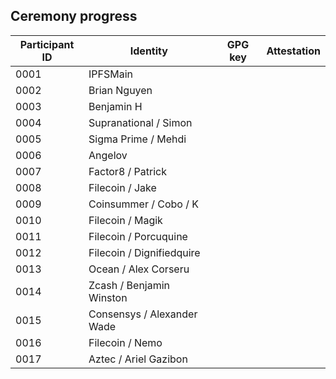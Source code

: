 ## Ceremony progress

| Participant ID | Identity | GPG key | Attestation |
|-|-|-|-|
| 0001 | IPFSMain | | |
| 0002 | Brian Nguyen | | |
| 0003 | Benjamin H | | |
| 0004 | Supranational / Simon | | |
| 0005 | Sigma Prime / Mehdi | | |
| 0006 | Angelov | | |
| 0007 | Factor8 / Patrick | | |
| 0008 | Filecoin / Jake | | |
| 0009 | Coinsummer / Cobo / K | | |
| 0010 | Filecoin / Magik | | |
| 0011 | Filecoin / Porcuquine | | |
| 0012 | Filecoin / Dignifiedquire | | |
| 0013 | Ocean / Alex Corseru | | |
| 0014 | Zcash / Benjamin Winston | | |
| 0015 | Consensys / Alexander Wade | | |
| 0016 | Filecoin / Nemo | | |
| 0017 | Aztec / Ariel Gazibon | | |
